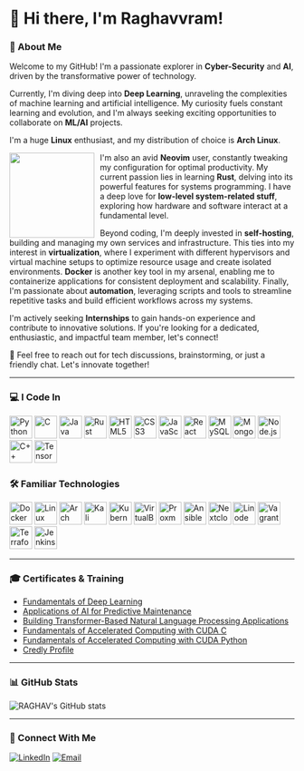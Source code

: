 # 👋 Hi there, I'm Raghavvram!

### 🚀 About Me

Welcome to my GitHub! I'm a passionate explorer in **Cyber-Security** and **AI**, driven by the transformative power of technology.

Currently, I'm diving deep into **Deep Learning**, unraveling the complexities of machine learning and artificial intelligence. My curiosity fuels constant learning and evolution, and I'm always seeking exciting opportunities to collaborate on **ML/AI** projects.

I'm a huge **Linux** enthusiast, and my distribution of choice is **Arch Linux**.

<img src="https://repository-images.githubusercontent.com/344653306/e76e2176-800f-456d-be07-93e8f3da59d8" width="150" height="150" style="float: left; margin-right: 10px;"/>

I'm also an avid **Neovim** user, constantly tweaking my configuration for optimal productivity. My current passion lies in learning **Rust**, delving into its powerful features for systems programming. I have a deep love for **low-level system-related stuff**, exploring how hardware and software interact at a fundamental level.

Beyond coding, I'm deeply invested in **self-hosting**, building and managing my own services and infrastructure. This ties into my interest in **virtualization**, where I experiment with different hypervisors and virtual machine setups to optimize resource usage and create isolated environments. **Docker** is another key tool in my arsenal, enabling me to containerize applications for consistent deployment and scalability. Finally, I'm passionate about **automation**, leveraging scripts and tools to streamline repetitive tasks and build efficient workflows across my systems.

I'm actively seeking **Internships** to gain hands-on experience and contribute to innovative solutions. If you're looking for a dedicated, enthusiastic, and impactful team member, let's connect!

💬 Feel free to reach out for tech discussions, brainstorming, or just a friendly chat. Let's innovate together!

---

### 💻 I Code In

<img height="40" width="40" src="https://img.icons8.com/color/48/000000/python.png" alt="Python" title="Python"/> <img height="40" width="40" src="https://img.icons8.com/color/48/000000/c-programming.png" alt="C" title="C"/> <img height="40" width="40" src="https://img.icons8.com/color/48/000000/java-coffee-cup-logo.png" alt="Java" title="Java"/> <img width="40" height="40" src="https://img.icons8.com/external-tal-revivo-bold-tal-revivo/48/FA5252/external-rust-is-a-multi-paradigm-system-programming-language-logo-bold-tal-revivo.png" alt="Rust" title="Rust"/> <img height="40" width="40" src="https://img.icons8.com/color/48/000000/html-5.png" alt="HTML5" title="HTML5"/> <img height="40" width="40" src="https://img.icons8.com/color/48/000000/css3.png" alt="CSS3" title="CSS3"/> <img height="40" width="40" src="https://img.icons8.com/color/48/000000/javascript.png" alt="JavaScript" title="JavaScript"/> <img height="40" width="40" src="https://img.icons8.com/color/48/000000/react-native.png" alt="React" title="React"/> <img height="40" width="40" src="https://img.icons8.com/color/48/000000/mysql-logo.png" alt="MySQL" title="MySQL"/> <img height="40" width="40" src="https://img.icons8.com/color/48/000000/mongodb.png" alt="MongoDB" title="MongoDB"/> <img height="40" width="40" src="https://img.icons8.com/color/48/000000/nodejs.png" alt="Node.js" title="Node.js"/> <img height="40" width="40" src="https://img.icons8.com/color/48/000000/c-plus-plus-logo.png" alt="C++" title="C++"/> <img height="40" width="40" src="https://img.icons8.com/color/48/000000/tensorflow.png" alt="TensorFlow" title="TensorFlow"/>

### 🛠️ Familiar Technologies

<img width="40" height="40" src="https://img.icons8.com/fluency/48/docker.png" alt="Docker" title="Docker"/> <img width="40" height="40" src="https://img.icons8.com/color/48/linux--v1.png" alt="Linux" title="Linux"/> <img width="40" height="40" src="https://img.icons8.com/material-sharp/48/228BE6/arch-linux.png" alt="Arch Linux" title="Arch Linux"/> <img width="40" height="40" src="https://img.icons8.com/plasticine/100/kali-linux.png" alt="Kali Linux" title="Kali Linux"/> <img width="40" height="40" src="https://img.icons8.com/color/48/kubernetes.png" alt="Kubernetes" title="Kubernetes"/> <img width="40" height="40" src="https://img.icons8.com/color/48/virtualbox.png" alt="VirtualBox" title="VirtualBox"/> <img width="40" height="40" src="https://img.icons8.com/color/48/proxmox.png" alt="Proxmox" title="Proxmox"/> <img width="40" height="40" src="https://img.icons8.com/color/48/ansible.png" alt="Ansible" title="Ansible"/> <img width="40" height="40" src="https://img.icons8.com/fluency/48/nextcloud.png" alt="Nextcloud" title="Nextcloud"/> <img width="40" height="40" src="https://img.icons8.com/color/48/linode.png" alt="Linode" title="Linode"/> <img width="40" height="40" src="https://img.icons8.com/external-tal-revivo-shadow-tal-revivo/48/external-vagrant-an-open-source-software-product-for-building-and-maintaining-portable-virtual-software-logo-shadow-tal-revivo.png" alt="Vagrant" title="Vagrant"/> <img width="40" height="40" src="https://img.icons8.com/color/48/terraform.png" alt="Terraform" title="Terraform"/> <img width="40" height="40" src="https://img.icons8.com/color/48/jenkins.png" alt="Jenkins" title="Jenkins"/>

---

### 🎓 Certificates & Training

*   [Fundamentals of Deep Learning](https://learn.nvidia.com/certificates?id=x7gc1C9tR-mdSnrpQsyM1w)
*   [Applications of AI for Predictive Maintenance](https://learn.nvidia.com/certificates?id=04pQI7KJQuy8PduoXxd9zQ)
*   [Building Transformer-Based Natural Language Processing Applications](https://learn.nvidia.com/certificates?id=Hv3OeWo2Sw2y4NWwegHrvQ)
*   [Fundamentals of Accelerated Computing with CUDA C](https://learn.nvidia.com/certificates?id=hSF92iLBRJ21b3wRf3bxOw)
*   [Fundamentals of Accelerated Computing with CUDA Python](https://learn.nvidia.com/certificates?id=KY9tYl8PSsqBjx2wUTHeKA)
*   [Credly Profile](https://www.credly.com/users/raghavvram-j)

---

### 📊 GitHub Stats

![RAGHAV's GitHub stats](https://github-readme-stats.vercel.app/api?username=Raghavvram&show_icons=true&theme=radical)

<!-- You can uncomment the line below for top languages stats if you wish -->
<!-- ![Top Langs](https://github-readme-stats.vercel.app/api/top-langs/?username=Raghavvram&size_weight=0.5&count_weight=0.5&theme=radical) -->

---

### 🤝 Connect With Me

[<img alt="LinkedIn" src="https://img.shields.io/badge/LinkedIn-0077B5?style=for-the-badge&logo=linkedin&logoColor=white">](https://www.linkedin.com/in/raghavvram/)
[<img alt="Email" src="https://img.shields.io/badge/Email-D14836?style=for-the-badge&logo=gmail&logoColor=white">](mailto:your.email@example.com) <!-- Replace with your actual email -->
<!-- Add other social media links as needed -->
